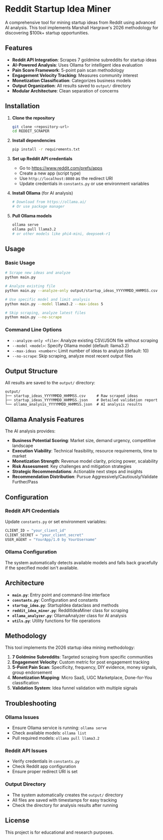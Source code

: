 # Reddit Startup Idea Miner

A comprehensive tool for mining startup ideas from Reddit using advanced AI analysis. This tool implements Marshall Hargrave's 2026 methodology for discovering $100k+ startup opportunities.

## Features

- **Reddit API Integration**: Scrapes 7 goldmine subreddits for startup ideas
- **AI-Powered Analysis**: Uses Ollama for intelligent idea evaluation
- **Pain Score Framework**: 5-point pain scan methodology
- **Engagement Velocity Tracking**: Measures community interest
- **Monetization Classification**: Categorizes business models
- **Output Organization**: All results saved to `output/` directory
- **Modular Architecture**: Clean separation of concerns

## Installation

1. **Clone the repository**
   ```bash
   git clone <repository-url>
   cd REDDIT_SCRAPER
   ```

2. **Install dependencies**
   ```bash
   pip install -r requirements.txt
   ```

3. **Set up Reddit API credentials**
   - Go to https://www.reddit.com/prefs/apps
   - Create a new app (script type)
   - Use `http://localhost:8080` as the redirect URI
   - Update credentials in `constants.py` or use environment variables

4. **Install Ollama** (for AI analysis)
   ```bash
   # Download from https://ollama.ai/
   # Or use package manager
   ```

5. **Pull Ollama models**
   ```bash
   ollama serve
   ollama pull llama3.2
   # or other models like phi4-mini, deepseek-r1
   ```

## Usage

### Basic Usage

```bash
# Scrape new ideas and analyze
python main.py

# Analyze existing file
python main.py --analyze-only output/startup_ideas_YYYYMMDD_HHMMSS.csv

# Use specific model and limit analysis
python main.py --model llama3.2 --max-ideas 5

# Skip scraping, analyze latest files
python main.py --no-scrape
```

### Command Line Options

- `--analyze-only <file>`: Analyze existing CSV/JSON file without scraping
- `--model <model>`: Specify Ollama model (default: llama3.2)
- `--max-ideas <number>`: Limit number of ideas to analyze (default: 10)
- `--no-scrape`: Skip scraping, analyze most recent output files

## Output Structure

All results are saved to the `output/` directory:

```
output/
├── startup_ideas_YYYYMMDD_HHMMSS.csv     # Raw scraped ideas
├── startup_ideas_YYYYMMDD_HHMMSS.json    # Detailed validation report
└── ollama_analysis_YYYYMMDD_HHMMSS.json  # AI analysis results
```

## Ollama Analysis Features

The AI analysis provides:

- **Business Potential Scoring**: Market size, demand urgency, competitive landscape
- **Execution Viability**: Technical feasibility, resource requirements, time to market
- **Monetization Strength**: Revenue model clarity, pricing power, scalability
- **Risk Assessment**: Key challenges and mitigation strategies
- **Strategic Recommendations**: Actionable next steps and insights
- **Recommendation Distribution**: Pursue Aggressively/Cautiously/Validate Further/Pass

## Configuration

### Reddit API Credentials

Update `constants.py` or set environment variables:
```python
CLIENT_ID = "your_client_id"
CLIENT_SECRET = "your_client_secret"
USER_AGENT = "YourApp/1.0 by YourUsername"
```

### Ollama Configuration

The system automatically detects available models and falls back gracefully if the specified model isn't available.

## Architecture

- **`main.py`**: Entry point and command-line interface
- **`constants.py`**: Configuration and constants
- **`startup_idea.py`**: StartupIdea dataclass and methods
- **`reddit_idea_miner.py`**: RedditIdeaMiner class for scraping
- **`ollama_analyzer.py`**: OllamaAnalyzer class for AI analysis
- **`utils.py`**: Utility functions for file operations

## Methodology

This tool implements the 2026 startup idea mining methodology:

1. **7 Goldmine Subreddits**: Targeted scraping from specific communities
2. **Engagement Velocity**: Custom metric for post engagement tracking
3. **5-Point Pain Scan**: Specificity, frequency, DIY evidence, money signals, group endorsement
4. **Monetization Mapping**: Micro SaaS, UGC Marketplace, Done-for-You classification
5. **Validation System**: Idea funnel validation with multiple signals

## Troubleshooting

### Ollama Issues
- Ensure Ollama service is running: `ollama serve`
- Check available models: `ollama list`
- Pull required models: `ollama pull llama3.2`

### Reddit API Issues
- Verify credentials in `constants.py`
- Check Reddit app configuration
- Ensure proper redirect URI is set

### Output Directory
- The system automatically creates the `output/` directory
- All files are saved with timestamps for easy tracking
- Check the directory for analysis results after running

## License

This project is for educational and research purposes. 
